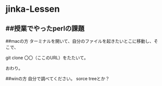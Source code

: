 jinka-Lessen
============

##授業でやったperlの課題
---------------------------

##macの方
ターミナルを開いて、自分のファイルを起きたいとこに移動し、そこで、

git clone 〇〇（ここのURL）をたたいて。

おわり。


##winの方
自分で調べてください。
sorce treeとか？
